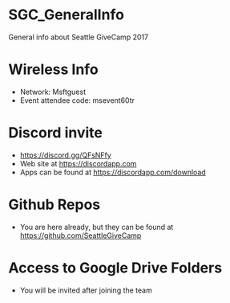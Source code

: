 # SGC_GeneralInfo
General info about Seattle GiveCamp 2017

# Wireless Info
- Network: Msftguest
- Event attendee code: msevent60tr

# Discord invite
- https://discord.gg/QFsNFfy
- Web site at https://discordapp.com
- Apps can be found at https://discordapp.com/download

# Github Repos
- You are here already, but they can be found at https://github.com/SeattleGiveCamp

# Access to Google Drive Folders
- You will be invited after joining the team
